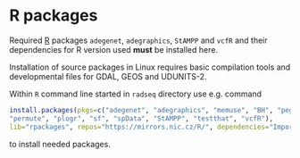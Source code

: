 # R packages

Required [R](https://www.r-project.org/) packages `adegenet`, `adegraphics`, `StAMPP` and `vcfR` and their dependencies for R version used **must** be installed here.

Installation of source packages in Linux requires basic compilation tools and developmental files for GDAL, GEOS and UDUNITS-2.

Within `R` command line started in `radseq` directory use e.g. command

```R
install.packages(pkgs=c("adegenet", "adegraphics", "memuse", "BH", "pegas",
"permute", "plogr", "sf", "spData", "StAMPP", "testthat", "vcfR"),
lib="rpackages", repos="https://mirrors.nic.cz/R/", dependencies="Imports")
```

to install needed packages.

